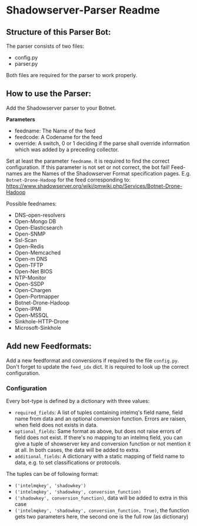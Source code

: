 # Shadowserver-Parser Readme

## Structure of this Parser Bot:
The parser consists of two files:
 * config.py
 * parser.py

Both files are required for the parser to work properly.


## How to use the Parser:
Add the Shadowserver parser to your Botnet.

**Parameters**
 * feedname: The Name of the feed
 * feedcode: A Codename for the feed
 * override: A switch, 0 or 1 deciding if the parse shall override information
   which was added by a preceding collector.

Set at least the parameter `feedname`. it is required to find the correct
configuration. If this parameter is not set or not correct, the bot fail!
Feed-names are the Names of the Shadowserver Format specification pages.
E.g. `Botnet-Drone-Hadoop` for the feed corresponding to:
https://www.shadowserver.org/wiki/pmwiki.php/Services/Botnet-Drone-Hadoop

Possible feednames:
* DNS-open-resolvers
* Open-Mongo DB
* Open-Elasticsearch
* Open-SNMP
* Ssl-Scan
* Open-Redis
* Open-Memcached
* Open-m DNS
* Open-TFTP
* Open-Net BIOS
* NTP-Monitor
* Open-SSDP
* Open-Chargen
* Open-Portmapper
* Botnet-Drone-Hadoop
* Open-IPMI
* Open-MSSQL
* Sinkhole-HTTP-Drone
* Microsoft-Sinkhole


## Add new Feedformats:
Add a new feedformat and conversions if required to the file
`config.py`. Don't forget to update the `feed_idx` dict.
It is required to look up the correct configuration.

### Configuration

Every bot-type is defined by a dictionary with three values:
- `required_fields`: A list of tuples containing intelmq's field name, field
  name from data and an optional conversion function. Errors are raisen, when
  field does not exists in data.
- `optional_fields`: Same format as above, but does not raise errors of field
  does not exist. If there's no mapping to an intelmq field, you can give a
  tuple of showserver key and conversion function or not mention it at all.
  In both cases, the data will be added to extra.
- `additional_fields`: A dictionary with a static mapping of field name to
  data, e.g. to set classifications or protocols.

The tuples can be of following format:

- `('intelmqkey', 'shadowkey')`
- `('intelmqkey', 'shadowkey', conversion_function)`
- `('shadowkey', conversion_function)`, data will be added to extra in this case
- `('intelmqkey', 'shadowkey', conversion_function, True)`, the function gets two parameters here, the second one is the full row (as dictionary)
